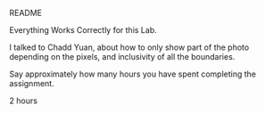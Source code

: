 README



Everything Works Correctly for this Lab.

I talked to Chadd Yuan, about how to only show part of the photo
depending on the pixels, and inclusivity of all the boundaries.

Say approximately how many hours you have spent completing the assignment.

2 hours

